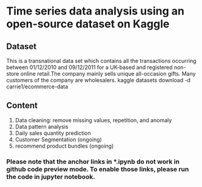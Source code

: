 # Time series data analysis using an open-source dataset on Kaggle 
## Dataset
This is a transnational data set which contains all the transactions occurring between 01/12/2010 and 09/12/2011 for a UK-based and registered non-store online retail.The company mainly sells unique all-occasion gifts. Many customers of the company are wholesalers.
kaggle datasets download -d carrie1/ecommerce-data
## Content
1. Data cleaning: remove missing values, repetition, and anomaly
2. Data pattern analysis
3. Daily sales quantity prediction
4. Customer Segmentation (ongoing)
5. recommend product bundles (ongoing)

### Please note that the anchor links in *.ipynb do not work in github code preview mode. To enable those links, please run the code in jupyter notebook.

